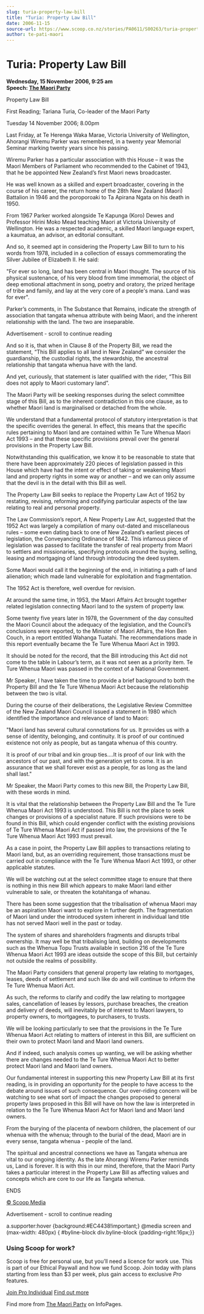 ```yaml
---
slug: turia-property-law-bill
title: "Turia: Property Law Bill"
date: 2006-11-15
source-url: https://www.scoop.co.nz/stories/PA0611/S00263/turia-property-law-bill.htm
author: te-pati-maori
---
```

Turia: Property Law Bill
========================

**Wednesday, 15 November 2006, 9:25 am**  
**Speech: [The Maori Party](https://info.scoop.co.nz/The_Maori_Party)**

Property Law Bill

First Reading; Tariana Turia, Co-leader of the Maori Party

Tuesday 14 November 2006; 8.00pm

Last Friday, at Te Herenga Waka Marae, Victoria University of Wellington, Ahorangi Wiremu Parker was remembered, in a twenty year Memorial Seminar marking twenty years since his passing.

Wiremu Parker has a particular association with this House – it was the Maori Members of Parliament who recommended to the Cabinet of 1943, that he be appointed New Zealand’s first Maori news broadcaster.

He was well known as a skilled and expert broadcaster, covering in the course of his career, the return home of the 28th New Zealand (Maori) Battalion in 1946 and the poroporoaki to Ta Apirana Ngata on his death in 1950.

From 1967 Parker worked alongside Te Kapunga (Koro) Dewes and Professor Hirini Moko Mead teaching Maori at Victoria University of Wellington. He was a respected academic, a skilled Maori language expert, a kaumatua, an advisor, an editorial consultant.

And so, it seemed apt in considering the Property Law Bill to turn to his words from 1978, included in a collection of essays commemorating the Silver Jubilee of Elizabeth II. He said:

"For ever so long, land has been central in Maori thought. The source of his physical sustenance, of his very blood from time immemorial, the object of deep emotional attachment in song, poetry and oratory, the prized heritage of tribe and family, and lay at the very core of a people's mana. Land was for ever".

  
Parker’s comments, in The Substance that Remains, indicate the strength of association that tangata whenua attribute with being Maori, and the inherent relationship with the land. The two are inseparable.

Advertisement - scroll to continue reading





And so it is, that when in Clause 8 of the Property Bill, we read the statement, “This Bill applies to all land in New Zealand” we consider the guardianship, the custodial rights, the stewardship, the ancestral relationship that tangata whenua have with the land.

And yet, curiously, that statement is later qualified with the rider, “This Bill does not apply to Maori customary land”.

The Maori Party will be seeking responses during the select committee stage of this Bill, as to the inherent contradiction in this one clause, as to whether Maori land is marginalised or detached from the whole.

We understand that a fundamental protocol of statutory interpretation is that the specific overrides the general. In effect, this means that the specific rules pertaining to Maori land are contained within Te Ture Whenua Maori Act 1993 – and that these specific provisions prevail over the general provisions in the Property Law Bill.

Notwithstanding this qualification, we know it to be reasonable to state that there have been approximately 220 pieces of legislation passed in this House which have had the intent or effect of taking or weakening Maori land and property rights in some way or another – and we can only assume that the devil is in the detail with this Bill as well.

The Property Law Bill seeks to replace the Property Law Act of 1952 by restating, revising, reforming and codifying particular aspects of the law relating to real and personal property.

The Law Commission’s report, A New Property Law Act, suggested that the 1952 Act was largely a compilation of many out-dated and miscellaneous rules – some even dating back to one of New Zealand’s earliest pieces of legislation, the Conveyancing Ordinance of 1842. This infamous piece of legislation was passed to facilitate the transfer of real property from Maori to settlers and missionaries, specifying protocols around the buying, selling, leasing and mortgaging of land through introducing the deed system.

Some Maori would call it the beginning of the end, in initiating a path of land alienation; which made land vulnerable for exploitation and fragmentation.

The 1952 Act is therefore, well overdue for revision.

At around the same time, in 1953, the Maori Affairs Act brought together related legislation connecting Maori land to the system of property law.

Some twenty five years later in 1978, the Government of the day consulted the Maori Council about the adequacy of the legislation, and the Council’s conclusions were reported, to the Minister of Maori Affairs, the Hon Ben Couch, in a report entitled Wahanga Tuatahi. The recommendations made in this report eventually became the Te Ture Whenua Maori Act in 1993.

It should be noted for the record, that the Bill introducing this Act did not come to the table in Labour’s term, as it was not seen as a priority item. Te Ture Whenua Maori was passed in the context of a National Government.

Mr Speaker, I have taken the time to provide a brief background to both the Property Bill and the Te Ture Whenua Maori Act because the relationship between the two is vital.

During the course of their deliberations, the Legislative Review Committee of the New Zealand Maori Council issued a statement in 1980 which identified the importance and relevance of land to Maori:

"Maori land has several cultural connotations for us. It provides us with a sense of identity, belonging, and continuity. It is proof of our continued existence not only as people, but as tangata whenua of this country.

It is proof of our tribal and kin group ties....It is proof of our link with the ancestors of our past, and with the generation yet to come. It is an assurance that we shall forever exist as a people, for as long as the land shall last."

  
Mr Speaker, the Maori Party comes to this new Bill, the Property Law Bill, with these words in mind.

It is vital that the relationship between the Property Law Bill and the Te Ture Whenua Maori Act 1993 is understood. This Bill is not the place to seek changes or provisions of a specialist nature. If such provisions were to be found in this Bill, which could engender conflict with the existing provisions of Te Ture Whenua Maori Act if passed into law, the provisions of the Te Ture Whenua Maori Act 1993 must prevail.

As a case in point, the Property Law Bill applies to transactions relating to Maori land, but, as an overriding requirement, those transactions must be carried out in compliance with the Te Ture Whenua Maori Act 1993, or other applicable statutes.

We will be watching out at the select committee stage to ensure that there is nothing in this new Bill which appears to make Maori land either vulnerable to sale, or threaten the kotahitanga of whanau.

There has been some suggestion that the tribalisation of whenua Maori may be an aspiration Maori want to explore in further depth. The fragmentation of Maori land under the introduced system inherent in individual land title has not served Maori well in the past or today.

The system of shares and shareholders fragments and disrupts tribal ownership. It may well be that tribalising land, building on developments such as the Whenua Topu Trusts available in section 216 of the Te Ture Whenua Maori Act 1993 are ideas outside the scope of this Bill, but certainly not outside the realms of possibility.

The Maori Party considers that general property law relating to mortgages, leases, deeds of settlement and such like do and will continue to inform the Te Ture Whenua Maori Act.

As such, the reforms to clarify and codify the law relating to mortgagee sales, cancellation of leases by lessors, purchase breaches, the creation and delivery of deeds, will inevitably be of interest to Maori lawyers, to property owners, to mortgagees, to purchasers, to trusts.

We will be looking particularly to see that the provisions in the Te Ture Whenua Maori Act relating to matters of interest in this Bill, are sufficient on their own to protect Maori land and Maori land owners.

And if indeed, such analysis comes up wanting, we will be asking whether there are changes needed to the Te Ture Whenua Maori Act to better protect Maori land and Maori land owners.

Our fundamental interest in supporting this new Property Law Bill at its first reading, is in providing an opportunity for the people to have access to the debate around issues of such consequence. Our over-riding concern will be watching to see what sort of impact the changes proposed to general property laws proposed in this Bill will have on how the law is interpreted in relation to the Te Ture Whenua Maori Act for Maori land and Maori land owners.

From the burying of the placenta of newborn children, the placement of our whenua with the whenua; through to the burial of the dead, Maori are in every sense, tangata whenua - people of the land.

The spiritual and ancestral connections we have as Tangata whenua are vital to our ongoing identity. As the late Ahorangi Wiremu Parker reminds us, Land is forever. It is with this in our mind, therefore, that the Maori Party takes a particular interest in the Property Law Bill as affecting values and concepts which are core to our life as Tangata whenua.

  
ENDS

[© Scoop Media](http://www.scoop.co.nz/about/terms.html)  

Advertisement - scroll to continue reading



a.supporter:hover {background:#EC4438!important;} @media screen and (max-width: 480px) { #byline-block div.byline-block {padding-right:16px;}}

### Using Scoop for work?

Scoop is free for personal use, but you’ll need a licence for work use. This is part of our Ethical Paywall and how we fund Scoop. Join today with plans starting from less than $3 per week, plus gain access to exclusive _Pro_ features.  
  
[Join Pro Individual](https://pro.scoop.co.nz/Individual/?from=ProIn24) [Find out more](https://pro.scoop.co.nz/using-scoop-for-work/?from=ProIn24)

Find more from [The Maori Party](https://info.scoop.co.nz/The_Maori_Party) on InfoPages.